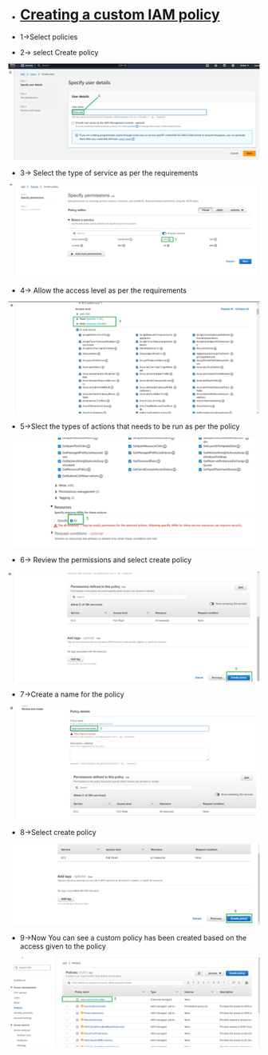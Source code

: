 * # <ins>Creating a custom IAM policy<ins>

* 1->Select policies
* 2-> select Create policy

![alt text](images/4.png)

* 3-> Select the type of service as per the requirements

![alt text](images/25.png)

* 4-> Allow the access level as per the requirements

![alt text](images/27.png)

* 5->Slect the types of actions that needs to be run as per the policy

![alt text](images/27-1.png)

* 6-> Review the permissions and select create policy

![alt text](images/28.png)

* 7->Create a name for the policy

![alt text](images/29.png)

* 8->Select create policy

![alt text](images/30.png)

* 9->Now You can see a custom policy has been created based on the access given to the policy

![alt text](images/31.png)